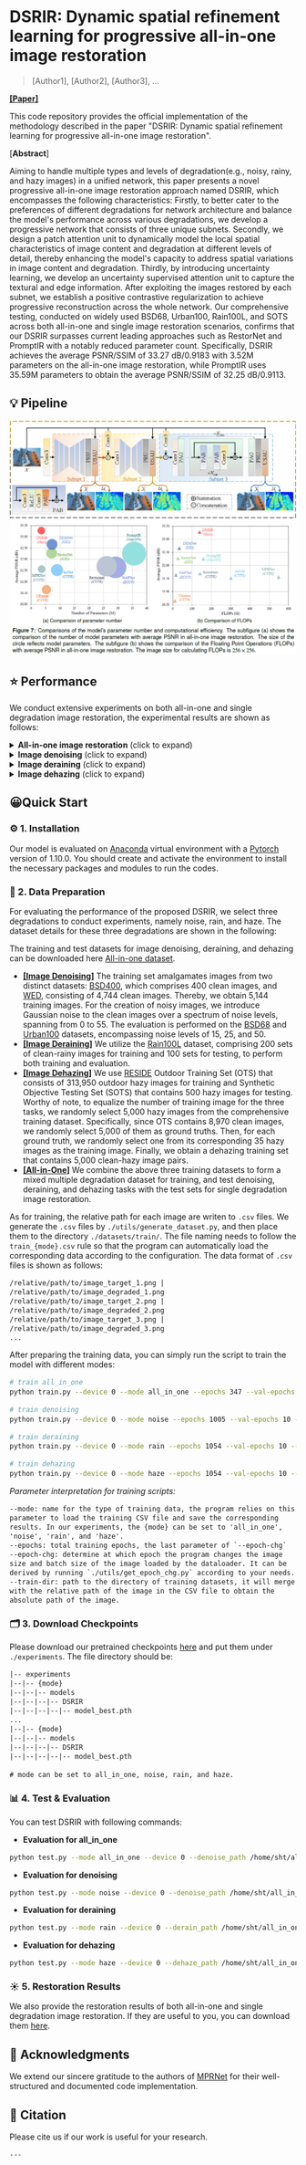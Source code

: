 # DSRIR: Dynamic spatial refinement learning for progressive all-in-one image restoration

> [Author1], [Author2], [Author3], ...


[**[Paper]**]()

This code repository provides the official implementation of the methodology described in the paper "DSRIR: Dynamic spatial refinement learning for progressive all-in-one image restoration".

[**Abstract**]

Aiming to handle multiple types and levels of degradation(e.g., noisy, rainy, and hazy images) in a unified network, 
this paper presents a novel progressive all-in-one image restoration approach named DSRIR, 
which encompasses the following characteristics: Firstly, to better cater to the preferences of different 
degradations for network architecture and balance the model's performance across various degradations, 
we develop a progressive network that consists of three unique subnets. Secondly, we design a patch attention 
unit to dynamically model the local spatial characteristics of image content and degradation at different levels of detail, 
thereby enhancing the model's capacity to address spatial variations in image content and degradation. 
Thirdly, by introducing uncertainty learning, we develop an uncertainty supervised attention unit to capture the textural 
and edge information. After exploiting the images restored by each subnet, we establish a positive contrastive regularization to 
achieve progressive reconstruction across the whole network. Our comprehensive testing, conducted on widely used BSD68, 
Urban100, Rain100L, and SOTS across both all-in-one and single image restoration scenarios, confirms that our DSRIR surpasses 
current leading approaches such as RestorNet and PromptIR with a notably reduced parameter count. Specifically, 
DSRIR achieves the average PSNR/SSIM of 33.27 dB/0.9183 with 3.52M parameters on the all-in-one image restoration, 
while PromptIR uses 35.59M parameters to obtain the average PSNR/SSIM of 32.25 dB/0.9113.

## 💡 Pipeline

<img src="./assets/DSRIR.png" alt="complexity" style="zoom:100%;"/>
<img src="./assets/params.png" alt="complexity" style="zoom:100%;"/>

## ⭐️ Performance

We conduct extensive experiments on both all-in-one and single degradation image restoration, the experimental results are shown as follows:

<details>
  <summary> <strong>All-in-one image restoration</strong> (click to expand) </summary>
<table>
  <tr>
    <td><p align="center"><img src = "./assets/all_in_one/table.png" width="1000"> </td>
  </tr>
  <tr>
    <td><p align="center"><b>Quantatitive results of all-in-one image restoration.</b></p></td>
  </tr>
  <tr>
    <td><p align="center"><img src = "./assets/all_in_one/img.png" width="1000"> </td>
  </tr>
  <tr>
    <td><p align="center"><b>Visual results of all-in-one image restoration.</b></p></td>
  </tr>
</table></details>

<details>
  <summary> <strong>Image denoising</strong> (click to expand) </summary>
<table>
  <tr>
    <td><p align="center"><img src = "./assets/noise/table.png" width="1000"> </td>
  </tr>
  <tr>
    <td><p align="center"><b>Quantatitive results of image denoising.</b></p></td>
  </tr>
  <tr>
    <td><p align="center"><img src = "./assets/noise/img.png" width="1000"> </td>
  </tr>
  <tr>
    <td><p align="center"><b>Visual results of image denoising.</b></p></td>
  </tr>
</table></details>

<details>
  <summary> <strong>Image deraining</strong> (click to expand) </summary>
<table>
  <tr>
    <td><p align="center"><img src = "./assets/rain/table.png" width="1000"> </td>
  </tr>
  <tr>
    <td><p align="center"><b>Quantatitive results of image deraining.</b></p></td>
  </tr>
  <tr>
    <td><p align="center"><img src = "./assets/rain/img.png" width="1000"> </td>
  </tr>
  <tr>
    <td><p align="center"><b>Visual results of image deraining.</b></p></td>
  </tr>
</table></details>

<details>
  <summary> <strong>Image dehazing</strong> (click to expand) </summary>
<table>
  <tr>
    <td><p align="center"><img src = "./assets/haze/table.png" width="1000"> </td>
  </tr>
  <tr>
    <td><p align="center"><b>Quantatitive results of image dehazing.</b></p></td>
  </tr>
  <tr>
    <td><p align="center"><img src = "./assets/haze/img.png" width="1000"> </td>
  </tr>
  <tr>
    <td><p align="center"><b>Visual results of image dehazing.</b></p></td>
  </tr>
</table></details>


## 😀Quick Start
### ⚙️ 1. Installation

Our model is evaluated on [Anaconda](https://www.anaconda.com/) virtual environment with a [Pytorch](https://pytorch.org/) version of 1.10.0.
You should create and activate the environment to install the necessary packages and modules to run the codes.

### 💾 2. Data Preparation  
For evaluating the performance of the proposed DSRIR, we select three degradations to conduct experiments, namely noise, rain, and haze.
The dataset details for these three degradations are shown in the following:  

The training and test datasets for image denoising, deraining, and dehazing can be downloaded here [All-in-one dataset](https://pan.baidu.com/s/1TbYQHZAE2Tr7XKbCGbg0WQ?pwd=pk6q).
- <u>**[Image Denoising]**</u> The training set amalgamates images from two distinct datasets: [BSD400](https://www2.eecs.berkeley.edu/Research/Projects/CS/vision/grouping/resources.html), which comprises 400 clean images, and [WED](https://ieeexplore.ieee.org/document/7752930), consisting of 4,744 clean images. Thereby, we obtain 5,144 training images. For the creation of noisy images, we introduce Gaussian noise to the clean images over a spectrum of noise levels, spanning from 0 to 55. The evaluation is performed on the [BSD68](https://www2.eecs.berkeley.edu/Research/Projects/CS/vision/bsds/) and [Urban100](https://openaccess.thecvf.com/content_cvpr_2015/papers/Huang_Single_Image_Super-Resolution_2015_CVPR_paper.pdf) datasets, encompassing noise levels of 15, 25, and 50.
- <u>**[Image Deraining]**</u> We utilize the [Rain100L](https://ieeexplore.ieee.org/document/8099666) dataset, comprising 200 sets of clean-rainy images for training and 100 sets for testing, to perform both training and evaluation.
- <u>**[Image Dehazing]**</u> We use [RESIDE](https://sites.google.com/view/reside-dehaze-datasets/reside-standard?authuser=0) Outdoor Training Set (OTS) that consists of 313,950 outdoor hazy images for training and Synthetic Objective Testing Set (SOTS) that contains 500 hazy images for testing. Worthy of note, to equalize the number of training image for the three tasks, we randomly select 5,000 hazy images from the comprehensive training dataset. Specifically, since OTS contains 8,970 clean images, we randomly select 5,000 of them as ground truths. Then, for each ground truth, we randomly select one from its corresponding 35 hazy images as the training image. Finally, we obtain a dehazing training set that contains 5,000 clean-hazy image pairs.  
- <u>**[All-in-One]**</u>  We combine the above three training datasets to form a mixed multiple degradation dataset for training, and test denoising, deraining, and dehazing tasks with the test sets for single degradation image restoration.

As for training, the relative path for each image are writen to `.csv` files. We generate the `.csv` files by `./utils/generate_dataset.py`, and then place them to the directory `./datasets/train/`. The file naming needs to follow the `train_{mode}.csv` rule so that the program can automatically load the corresponding data according to the configuration.
The data format of `.csv` files is shown as follows:
```csv
/relative/path/to/image_target_1.png | /relative/path/to/image_degraded_1.png
/relative/path/to/image_target_2.png | /relative/path/to/image_degraded_2.png
/relative/path/to/image_target_3.png | /relative/path/to/image_degraded_3.png
...
```
After preparing the training data, you can simply run the script to train the model with different modes:
```bash
# train all_in_one
python train.py --device 0 --mode all_in_one --epochs 347 --val-epochs 5 --epoch-chg 135 238 314 347 --train-dir /home/sht/all_in_one_dataset
```
```bash
# train denoising
python train.py --device 0 --mode noise --epochs 1005 --val-epochs 10 --epoch-chg 390 689 908 1005 --train-dir /home/sht/all_in_one_dataset
```
```bash
# train deraining
python train.py --device 0 --mode rain --epochs 1054 --val-epochs 10 --epoch-chg 409 722 952 1054 --train-dir /home/sht/all_in_one_dataset
```
```bash
# train dehazing
python train.py --device 0 --mode haze --epochs 1054 --val-epochs 10 --epoch-chg 409 722 952 1054 --train-dir /home/sht/all_in_one_dataset
``` 
*Parameter interpretation for training scripts:*
```text
--mode: name for the type of training data, the program relies on this parameter to load the training CSV file and save the corresponding results. In our experiments, the {mode} can be set to 'all_in_one', 'noise', 'rain', and 'haze'.
--epochs: total training epochs, the last parameter of `--epoch-chg`
--epoch-chg: determine at which epoch the program changes the image size and batch size of the image loaded by the dataloader. It can be derived by running `./utils/get_epoch_chg.py` according to your needs.
--train-dir: path to the directory of training datasets, it will merge with the relative path of the image in the CSV file to obtain the absolute path of the image.
```

### 🗂️ 3. Download Checkpoints

Please download our pretrained checkpoints [here](https://pan.baidu.com/s/1jPAhavoDLYTKxUsTeCXX9A?pwd=2knu) and put them under `./experiments`. The file directory should be:

```text
|-- experiments
|--|-- {mode}
|--|--|-- models
|--|--|--|-- DSRIR
|--|--|--|--|-- model_best.pth
...
|--|-- {mode}
|--|--|-- models
|--|--|--|-- DSRIR
|--|--|--|--|-- model_best.pth

# mode can be set to all_in_one, noise, rain, and haze.
```

### 📊 4. Test & Evaluation

You can test DSRIR with following commands:

- **Evaluation for all_in_one**
```bash
python test.py --mode all_in_one --device 0 --denoise_path /home/sht/all_in_one_dataset/BSD68/  --derain_path /home/sht/all_in_one_dataset/Rain100L/test/  --dehaze_path /home/sht/all_in_one_dataset/RESIDE_beta/SOTS/outdoor/
```
- **Evaluation for denoising**
```bash
python test.py --mode noise --device 0 --denoise_path /home/sht/all_in_one_dataset/BSD68/
```
- **Evaluation for deraining**
```bash
python test.py --mode rain --device 0 --derain_path /home/sht/all_in_one_dataset/Rain100L/test/
```
- **Evaluation for dehazing**
```bash
python test.py --mode haze --device 0 --dehaze_path /home/sht/all_in_one_dataset/RESIDE_beta/SOTS/outdoor/
```

### ☀️ 5. Restoration Results

We also provide the restoration results of both all-in-one and single degradation image restoration. If they are useful to you, you can download them [here](https://pan.baidu.com/s/1a-uSY-SyVNBk_oY1RWEecg?pwd=7net).


## 🫰 Acknowledgments

We extend our sincere gratitude to the authors of [MPRNet](https://github.com/swz30/MPRNet) for their well-structured and documented code implementation.
## 🔖 Citation
Please cite us if our work is useful for your research.

```
---
```